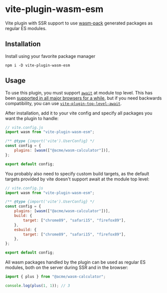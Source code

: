 # vite-plugin-wasm-esm

Vite plugin with SSR support to use [wasm-pack][1] generated packages as regular ES
modules.

## Installation

Install using your favorite package manager

```
npm i -D vite-plugin-wasm-esm
```

## Usage

To use this plugin, you must support [`await`][2] at module top level. This has
been [supported in all major browsers for a while][3], but if you need
backwards compatibility, you can use [`vite-plugin-top-level-await`][4].

After installation, add it to your vite config and specify all packages you
want the plugin to handle:

```javascript
// vite.config.js
import wasm from "vite-plugin-wasm-esm";

/** @type {import('vite').UserConfig} */
const config = {
	plugins: [wasm(["@acme/wasm-calculator"])],
};

export default config;
```

You probably also need to specify custom build targets, as the default targets
provided by vite doesn't support await at the module top level:

```javascript
// vite.config.js
import wasm from "vite-plugin-wasm-esm";

/** @type {import('vite').UserConfig} */
const config = {
	plugins: [wasm(["@acme/wasm-calculator"])],
	build: {
		target: ["chrome89", "safari15", "firefox89"],
	},
	esbuild: {
		target: ["chrome89", "safari15", "firefox89"],
	},
};

export default config;
```

All wasm packages handled by the plugin can be used as regular ES modules, both
on the server during SSR and in the browser:

```javascript
import { plus } from "@acme/wasm-calculator";

console.log(plus(1, 1)); // 3
```

[1]: https://github.com/rustwasm/wasm-pack "wasm-pack project's github page"
[2]: https://developer.mozilla.org/en-US/docs/Web/JavaScript/Reference/Operators/await "MDN documentation on the await keyword"
[3]: https://caniuse.com/mdn-javascript_operators_await_top_level "Browser support of module top level await feature"
[4]: https://github.com/Menci/vite-plugin-top-level-await "Vite plugin for polyfilling top level await"
